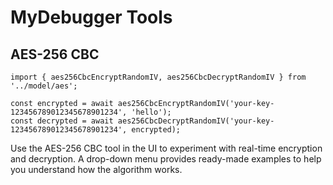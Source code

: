 # MyDebugger Tools

## AES-256 CBC

```
import { aes256CbcEncryptRandomIV, aes256CbcDecryptRandomIV } from '../model/aes';

const encrypted = await aes256CbcEncryptRandomIV('your-key-123456789012345678901234', 'hello');
const decrypted = await aes256CbcDecryptRandomIV('your-key-123456789012345678901234', encrypted);
```

Use the AES-256 CBC tool in the UI to experiment with real-time encryption and decryption. A drop-down menu provides ready-made examples to help you understand how the algorithm works.
